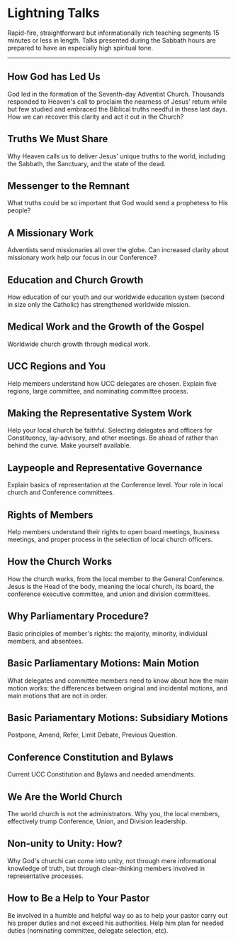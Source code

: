 # **Lightning Talks**
Rapid-fire, straightforward but informationally rich teaching segments 15 minutes or less in length. Talks presented during the Sabbath hours are prepared to have an especially high spiritual tone.

---

## How God has Led Us

God led in the formation of the Seventh-day Adventist Church. Thousands responded to Heaven's call to proclaim the nearness of Jesus' return while but few studied and embraced the Biblical truths needful in these last days. How we can recover this clarity and act it out in the Church?

## Truths We Must Share

Why Heaven calls us to deliver Jesus' unique truths to the world, including the Sabbath, the Sanctuary, and the state of the dead.

## Messenger to the Remnant

What truths could be so important that God would send a prophetess to His people?

## A Missionary Work

Adventists send missionaries all over the globe. Can increased clarity about missionary work help our focus in our Conference?

## Education and Church Growth

How education of our youth and our worldwide education system (second in size only the Catholic) has strengthened worldwide mission.

## Medical Work and the Growth of the Gospel

Worldwide church growth through medical work.

## UCC Regions and You

Help members understand how UCC delegates are chosen. Explain five regions, large committee, and nominating committee process.

## Making the Representative System Work

Help your local church be faithful. Selecting delegates and officers for Constituency, lay-advisory, and other meetings. Be ahead of rather than behind the curve. Make yourself available.

## Laypeople and Representative Governance

Explain basics of representation at the Conference level. Your role in local church and Conference committees.

## Rights of Members

Help members understand their rights to open board meetings, business meetings, and proper process in the selection of local church officers.

## How the Church Works

How the church works, from the local member to the General Conference. Jesus is the Head of the body, meaning the local church, its board, the conference executive committee, and union and division committees.

## Why Parliamentary Procedure?

Basic principles of member's rights: the majority, minority, individual members, and absentees.

## Basic Parliamentary Motions: Main Motion

What delegates and committee members need to know about how the main motion works: the differences between original and incidental motions, and main motions that are not in order.

## Basic Pariamentary Motions: Subsidiary Motions

Postpone, Amend, Refer, Limit Debate, Previous Question.

## Conference Constitution and Bylaws

Current UCC Constitution and Bylaws and needed amendments.

## We Are the World Church

The world church is not the administrators. Why you, the local members, effectively trump Conference, Union, and Division leadership.

## Non-unity to Unity: How?

Why God's churchi can come into unity, not through mere informational knowledge of truth, but through clear-thinking members involved in representative processes.

## How to Be a Help to Your Pastor

Be involved in a humble and helpful way so as to help your pastor carry out his proper duties and not exceed his authorities. Help him plan for needed duties (nominating committee, delegate selection, etc).
